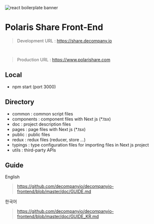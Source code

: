 <img src="https://www.polarishare.com/logo.png" alt="react boilerplate banner" align="center" />


# Polaris Share Front-End
> Development URL : https://share.decompany.io

<br>

> Production URL : https://www.polarishare.com

## Local
- npm start (port 3000)

## Directory
- common : common script files
- components : component files with Next js (*.tsx)
- doc : project description files
- pages : page files with Next js (*.tsx)
- public : public files
- redux : redux files (reducer, store ...)
- typings : type configuration files for importing files in Next js project
- utils : third-party APIs

## Guide
English
> https://github.com/decompanyio/decompanyio-frontend/blob/master/doc/GUIDE.md

한국어
> https://github.com/decompanyio/decompanyio-frontend/blob/master/doc/GUIDE_KR.md


